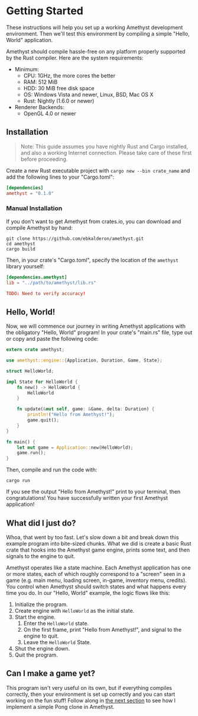 # Getting Started

These instructions will help you set up a working Amethyst development
environment. Then we'll test this environment by compiling a simple "Hello,
World" application.

Amethyst should compile hassle-free on any platform properly supported by the
Rust compiler. Here are the system requirements:

* Minimum:
  * CPU: 1GHz, the more cores the better
  * RAM: 512 MiB
  * HDD: 30 MiB free disk space
  * OS: Windows Vista and newer, Linux, BSD, Mac OS X
  * Rust: Nightly (1.6.0 or newer)
* Renderer Backends:
  * OpenGL 4.0 or newer

## Installation

> Note: This guide assumes you have nightly Rust and Cargo installed, and also a
> working Internet connection. Please take care of these first before
> proceeding.

Create a new Rust executable project with `cargo new --bin crate_name` and add
the following lines to your "Cargo.toml":

```toml
[dependencies]
amethyst = "0.1.0"
```

### Manual Installation

If you don't want to get Amethyst from crates.io, you can download and compile
Amethyst by hand:

```
git clone https://github.com/ebkalderon/amethyst.git
cd amethyst
cargo build
```

Then, in your crate's "Cargo.toml", specify the location of the `amethyst`
library yourself:

```toml
[dependencies.amethyst]
lib = "../path/to/amethyst/lib.rs"

TODO: Need to verify accuracy!
```

## Hello, World!

Now, we will commence our journey in writing Amethyst applications with the
obligatory "Hello, World" program! In your crate's "main.rs" file, type out or
copy and paste the following code:

```rust
extern crate amethyst;

use amethyst::engine::{Application, Duration, Game, State};

struct HelloWorld;

impl State for HelloWorld {
    fn new() -> HelloWorld {
        HelloWorld
    }

    fn update(&mut self, game: &Game, delta: Duration) {
        println!("Hello from Amethyst!");
        game.quit();
    }
}

fn main() {
    let mut game = Application::new(HelloWorld);
    game.run();
}
```

Then, compile and run the code with:

```
cargo run
```

If you see the output "Hello from Amethyst!" print to your terminal, then
congratulations! You have successfully written your first Amethyst application!

## What did I just do?

Whoa, that went by too fast. Let's slow down a bit and break down this example
program into bite-sized chunks. What we did is create a basic Rust crate that
hooks into the Amethyst game engine, prints some text, and then signals to the
engine to quit.

Amethyst operates like a state machine. Each Amethyst application has one or
more states, each of which roughly correspond to a "screen" seen in a game (e.g.
main menu, loading screen, in-game, inventory menu, credits). You control when
Amethyst should switch states and what happens every time you do. In our "Hello,
World" example, the logic flows like this:

1. Initialize the program.
2. Create engine with `HelloWorld` as the initial state.
3. Start the engine.
   1. Enter the `HelloWorld` state.
   2. On the first frame, print "Hello from Amethyst!", and signal to the engine
      to quit.
   3. Leave the `HelloWorld` State.
4. Shut the engine down.
5. Quit the program.

## Can I make a game yet?

This program isn't very useful on its own, but if everything compiles correctly,
then your environment is set up correctly and you can start working on the fun
stuff! Follow along in [the next section][sa] to see how I implement a simple
Pong clone in Amethyst.

[sa]: ./simple_application.html
